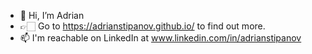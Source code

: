 - 👋 Hi, I’m Adrian
- 👉🏻 Go to https://adrianstipanov.github.io/ to find out more.
- 📫 I'm reachable on LinkedIn at www.linkedin.com/in/adrianstipanov

<!---
adrianstipanov/adrianstipanov is a ✨ special ✨ repository because its `README.md` (this file) appears on your GitHub profile.
You can click the Preview link to take a look at your changes.
--->
